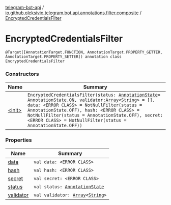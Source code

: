 [telegram-bot-api](../../index.md) / [io.github.oleksivio.telegram.bot.api.annotations.filter.composite](../index.md) / [EncryptedCredentialsFilter](./index.md)

# EncryptedCredentialsFilter

`@Target([AnnotationTarget.FUNCTION, AnnotationTarget.PROPERTY_GETTER, AnnotationTarget.PROPERTY_SETTER]) annotation class EncryptedCredentialsFilter`

### Constructors

| Name | Summary |
|---|---|
| [&lt;init&gt;](-init-.md) | `EncryptedCredentialsFilter(status: `[`AnnotationState`](../../io.github.oleksivio.telegram.bot.api.model.annotation/-annotation-state/index.md)` = AnnotationState.ON, validator: `[`Array`](https://kotlinlang.org/api/latest/jvm/stdlib/kotlin/-array/index.html)`<`[`String`](https://kotlinlang.org/api/latest/jvm/stdlib/kotlin/-string/index.html)`> = [], data: <ERROR CLASS> = NotNullFilter(status = AnnotationState.OFF), hash: <ERROR CLASS> = NotNullFilter(status = AnnotationState.OFF), secret: <ERROR CLASS> = NotNullFilter(status = AnnotationState.OFF))` |

### Properties

| Name | Summary |
|---|---|
| [data](data.md) | `val data: <ERROR CLASS>` |
| [hash](hash.md) | `val hash: <ERROR CLASS>` |
| [secret](secret.md) | `val secret: <ERROR CLASS>` |
| [status](status.md) | `val status: `[`AnnotationState`](../../io.github.oleksivio.telegram.bot.api.model.annotation/-annotation-state/index.md) |
| [validator](validator.md) | `val validator: `[`Array`](https://kotlinlang.org/api/latest/jvm/stdlib/kotlin/-array/index.html)`<`[`String`](https://kotlinlang.org/api/latest/jvm/stdlib/kotlin/-string/index.html)`>` |
